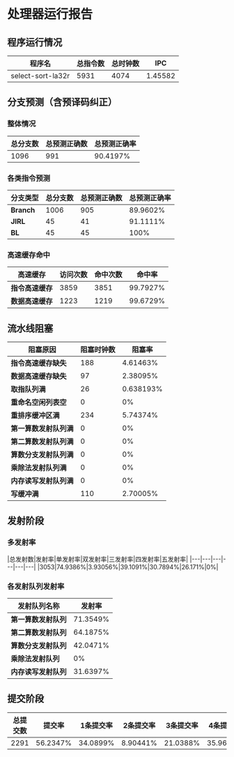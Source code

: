 # 处理器运行报告
## 程序运行情况
|程序名|总指令数|总时钟数|IPC|
|---|---|---|---|
|select-sort-la32r|5931|4074|1.45582|

## 分支预测（含预译码纠正）
### 整体情况
|总分支数|总预测正确数|总预测正确率|
|---|---|---|
|1096|991|90.4197%|

### 各类指令预测
|分支类型|总分支数|总预测正确数|总预测正确率|
|---|---|---|---|
|**Branch**| 1006 | 905 | 89.9602%|
|**JIRL**| 45 | 41 | 91.1111%|
|**BL**| 45 | 45 | 100%|

### 高速缓存命中
|高速缓存|访问次数|命中次数|命中率|
|---|---|---|---|
|**指令高速缓存**| 3859 | 3851 | 99.7927%|
|**数据高速缓存**| 1223 | 1219 | 99.6729%|
## 流水线阻塞
|阻塞原因|阻塞时钟数|阻塞率|
|---|---|---|
|**指令高速缓存缺失**| 188 | 4.61463%|
|**数据高速缓存缺失**| 97 | 2.38095%|
|**取指队列满**| 26 | 0.638193%|
|**重命名空闲列表空**|0 | 0%|
|**重排序缓冲区满**|234 | 5.74374%|
|**第一算数发射队列满**|0 | 0%|
|**第二算数发射队列满**|0 | 0%|
|**算数分支发射队列满**|0 | 0%|
|**乘除法发射队列满**|0 | 0%|
|**内存读写发射队列满**|0 | 0%|
|**写缓冲满**|110 | 2.70005%|

## 发射阶段
### 多发射率
|总发射数|发射率|单发射率|双发射率|三发射率|四发射率|五发射率|
|---|---|---|---|---|---|
|3053|74.9386%|3.93056%|39.1091%|30.7894%|26.171%|0%|

### 各发射队列发射率
|发射队列名称|发射率|
|---|---|
|**第一算数发射队列**|71.3549%|
|**第二算数发射队列**|64.1875%|
|**算数分支发射队列**|42.0471%|
|**乘除法发射队列**|0%|
|**内存读写发射队列**|31.6397%|

## 提交阶段
|总提交数|提交率|1条提交率|2条提交率|3条提交率|4条提交率|
|---|---|---|---|---|---|
|2291|56.2347%|34.0899%|8.90441%|21.0388%|35.9668%|
